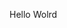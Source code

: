 Hello Wolrd





























































































































































































































































































































































































































































































































































































































































































































































































































































































































































































































































































































































































































































































































































































































































































































































































































































































































































































































































































































































































































































































































































































































